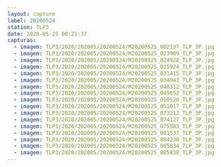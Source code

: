 ```yaml
---
layout: capture
label: 20200524
station: TLP3
date: 2020-05-25 00:21:37
capturas:
  - imagem: TLP3/2020/202005/20200524/M20200525_002137_TLP_3P.jpg
  - imagem: TLP3/2020/202005/20200524/M20200525_023909_TLP_3P.jpg
  - imagem: TLP3/2020/202005/20200524/M20200525_024928_TLP_3P.jpg
  - imagem: TLP3/2020/202005/20200524/M20200525_025924_TLP_3P.jpg
  - imagem: TLP3/2020/202005/20200524/M20200525_031415_TLP_3P.jpg
  - imagem: TLP3/2020/202005/20200524/M20200525_034043_TLP_3P.jpg
  - imagem: TLP3/2020/202005/20200524/M20200525_040312_TLP_3P.jpg
  - imagem: TLP3/2020/202005/20200524/M20200525_045652_TLP_3P.jpg
  - imagem: TLP3/2020/202005/20200524/M20200525_050520_TLP_3P.jpg
  - imagem: TLP3/2020/202005/20200524/M20200525_051017_TLP_3P.jpg
  - imagem: TLP3/2020/202005/20200524/M20200525_073212_TLP_3P.jpg
  - imagem: TLP3/2020/202005/20200524/M20200525_074127_TLP_3P.jpg
  - imagem: TLP3/2020/202005/20200524/M20200525_075503_TLP_3P.jpg
  - imagem: TLP3/2020/202005/20200524/M20200525_081537_TLP_3P.jpg
  - imagem: TLP3/2020/202005/20200524/M20200525_084230_TLP_3P.jpg
  - imagem: TLP3/2020/202005/20200524/M20200525_085834_TLP_3P.jpg
  - imagem: TLP3/2020/202005/20200524/M20200525_085838_TLP_3P.jpg
---
```


